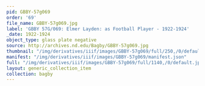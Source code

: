 ```yaml
---
pid: GBBY-57g069
order: '69'
file_name: GBBY-57g069.jpg
label: 'GBBY 57G/069: Elmer Layden: as Football Player - 1922-1924'
_date: 1922-1924
object_type: glass plate negative
source: http://archives.nd.edu/Bagby/GBBY-57g069.jpg
thumbnail: "/img/derivatives/iiif/images/GBBY-57g069/full/250,/0/default.jpg"
manifest: "/img/derivatives/iiif/images/GBBY-57g069/manifest.json"
full: "/img/derivatives/iiif/images/GBBY-57g069/full/1140,/0/default.jpg"
layout: generic_collection_item
collection: bagby
---
```


